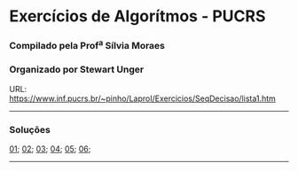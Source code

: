 # Exercícios de Algorítmos - PUCRS

### Compilado pela Prof<sup>a</sup> Sílvia Moraes

### Organizado por Stewart Unger

URL: https://www.inf.pucrs.br/~pinho/LaproI/Exercicios/SeqDecisao/lista1.htm

---
### Soluções

[01](/pucrs/ex/01.py); [02](/pucrs/ex/02.py); [03](/pucrs/ex/03.py); [04](/pucrs/ex/04.py); [05](/pucrs/ex/05.py); [06](/pucrs/ex/06.py); 

---

